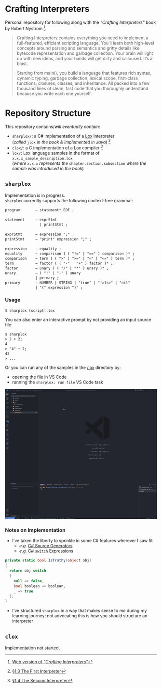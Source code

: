 # Crafting Interpreters

Personal repository for following along with the _"Crafting Interpreters"_ book by Robert Nystrom [^1].

> Crafting Interpreters contains everything you need to implement a full-featured, efficient scripting language. You’ll learn both high-level concepts around parsing and semantics and gritty details like bytecode representation and garbage collection. Your brain will light up with new ideas, and your hands will get dirty and calloused. It’s a blast.
>
> Starting from main(), you build a language that features rich syntax, dynamic typing, garbage collection, lexical scope, first-class functions, closures, classes, and inheritance. All packed into a few thousand lines of clean, fast code that you thoroughly understand because you write each one yourself.

# Repository Structure

This repository contains/_will eventually contain_:

- `sharplox/`: a C# implementation of a [Lox](https://craftinginterpreters.com/the-lox-language.html) interpreter  
  (_called_ `jlox` _in the book & implemented in Java_) [^2]
- `clox/`: a C implementation of a Lox compiler [^3]
- `lox/`: Lox language samples in the format of `x.x.x_sample_description.lox`  
  (_where_ `x.x.x` _represents the_ `chapter.section.subsection` _where the sample was introduced in the book_)

## `sharplox`

Implementation is in progress.  
`sharplox` currently supports the following context-free grammar:

```shell
program       → statement* EOF ;

statement     → exprStmt
                | printStmt ;

exprStmt      → expression ";" ;
printStmt     → "print" expression ";" ;

expression    → equality ;
equality      → comparison ( ( "!=" | "==" ) comparison )* ;
comparison    → term ( ( ">" | ">=" | "<" | "<=" ) term )* ;
term          → factor ( ( "-" | "+" ) factor )* ;
factor        → unary ( ( "/" | "*" ) unary )* ;
unary         → ( "!" | "-" ) unary
              | primary ;
primary       → NUMBER | STRING | "true" | "false" | "nil"
              | "(" expression ")" ;
```

### Usage

`$ sharplox [script].lox`

You can also enter an interactive prompt by not providing an input source file:

```shell
$ sharplox
> 2 + 2;
4
> "4" + 2;
42
> ...
```

Or you can run any of the samples in the [/lox](./lox/) directory by:

- opening the file in VS Code
- running the `sharplox: run file` VS Code task

![](./assets/Code_FcSoZLPLmK.gif)

### Notes on Implementation

- I've taken the liberty to sprinkle in some C# features wherever I saw fit
  - _e.g._ [C# Source Generators](./sharplox/Lox.Generator)
  - _e.g._ [C# `switch` Expressions](sharplox/Lox.Interpreter/Interpreter.cs#L165)

```csharp
private static bool IsTruthy(object obj)
{
  return obj switch
  {
    null => false,
    bool boolean => boolean,
    _ => true
  };
}
```

- I've structured `sharplox` in a way that makes sense to _me_ during my learning journey; not advocating this is how you should structure an interpreter

## `clox`

Implementation not started.

[^1]: [Web version of _"Crafting Interpreters"_](https://craftinginterpreters.com/)
[^2]: [§1.3 The First Interpreter](https://craftinginterpreters.com/introduction.html#the-first-interpreter)
[^3]: [§1.4 The Second Interpreter](https://craftinginterpreters.com/introduction.html#the-second-interpreter)
